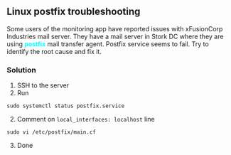 ## Linux postfix troubleshooting

Some users of the monitoring app have reported issues with xFusionCorp Industries mail server. They have a mail server in Stork DC where they are using <span style='color:cyan'>**postfix**</span> mail transfer agent. Postfix service seems to fail. Try to identify the root cause and fix it.

### Solution

1. SSH to the server
2. Run 
```
sudo systemctl status postfix.service
```
2. Comment on ```local_interfaces: localhost``` line
```
sudo vi /etc/postfix/main.cf
```
3. Done


